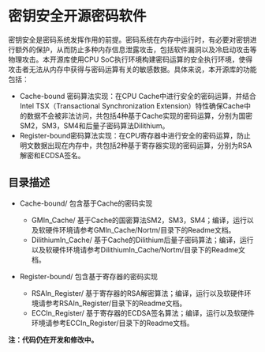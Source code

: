 # 密钥安全开源密码软件


密钥安全是密码系统发挥作用的前提。密码系统在内存中运行时，有必要对密钥进行额外的保护，从而防止多种内存信息泄露攻击，包括软件漏洞以及冷启动攻击等物理攻击。本开源库使用CPU SoC执行环境构建密码运算的安全执行环境，使得攻击者无法从内存中获得与密码运算有关的敏感数据。具体来说，本开源库的功能包括：

- Cache-bound 密码算法实现：在CPU Cache中进行安全的密码运算，并结合Intel TSX（Transactional Synchronization Extension）特性确保Cache中的数据不会被非法访问，共包括4种基于Cache实现的密码运算，分别为国密SM2，SM3，SM4和后量子密码算法Dilithium。
- Register-bound密码算法实现：在CPU寄存器中进行安全的密码运算，防止明文数据出现在内存中，共包括2种基于寄存器实现的密码运算，分别为RSA解密和ECDSA签名。


## 目录描述
- Cache-bound/ 包含基于Cache的密码实现
  	- GMIn_Cache/ 基于Cache的国密算法SM2，SM3，SM4；编译，运行以及软硬件环境请参考GMIn_Cache/Nortm/目录下的Readme文档。
	- DilithiumIn_Cache/ 基于Cache的Dilithium后量子密码算法；编译，运行以及软硬件环境请参考DilithiumIn_Cache/Nortm/目录下的Readme文档。
	
- Register-bound/ 包含基于寄存器的密码实现
	- RSAIn_Register/ 基于寄存器的RSA解密算法；编译，运行以及软硬件环境请参考RSAIn_Register/目录下的Readme文档。
	- ECCIn_Register/ 基于寄存器的ECDSA签名算法；编译，运行以及软硬件环境请参考ECCIn_Register/目录下的Readme文档。


**注：代码仍在开发和修改中。**
